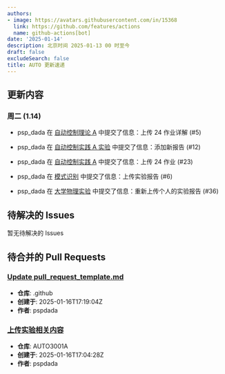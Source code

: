 ```yaml
---
authors:
- image: https://avatars.githubusercontent.com/in/15368
  link: https://github.com/features/actions
  name: github-actions[bot]
date: '2025-01-14'
description: 北京时间 2025-01-13 00 时至今
draft: false
excludeSearch: false
title: AUTO 更新速递
---
```


## 更新内容

### 周二 (1.14)

- psp_dada 在 [自动控制理论 A](https://github.com/HITSZ-OpenAuto/AUTO3001A) 中提交了信息：上传 24 作业详解 (#5)

- psp_dada 在 [自动控制实践 A 实验](https://github.com/HITSZ-OpenAuto/AUTO3016) 中提交了信息：添加新报告 (#12)

- psp_dada 在 [自动控制实践 A](https://github.com/HITSZ-OpenAuto/AUTO3002A) 中提交了信息：上传 24 作业 (#23)

- psp_dada 在 [模式识别](https://github.com/HITSZ-OpenAuto/AUTO5024) 中提交了信息：上传实验报告 (#6)

- psp_dada 在 [大学物理实验](https://github.com/HITSZ-OpenAuto/PHYS1002) 中提交了信息：重新上传个人的实验报告 (#36)

## 待解决的 Issues

暂无待解决的 Issues

## 待合并的 Pull Requests

### [Update pull_request_template.md](https://github.com/HITSZ-OpenAuto/.github/pull/10)

- **仓库**: .github
- **创建于**: 2025-01-16T17:19:04Z
- **作者**: pspdada

### [上传实验相关内容](https://github.com/HITSZ-OpenAuto/AUTO3001A/pull/6)

- **仓库**: AUTO3001A
- **创建于**: 2025-01-16T17:04:28Z
- **作者**: pspdada


